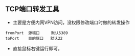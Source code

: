 ## TCP端口转发工具

* 主要是方便内网VPN访问，没权限修改端口时做的转发操作

```
fromPort  源端口     默认5389
toPort    目的端口   默认22
```

* 直接鼠标右键运行即可。

